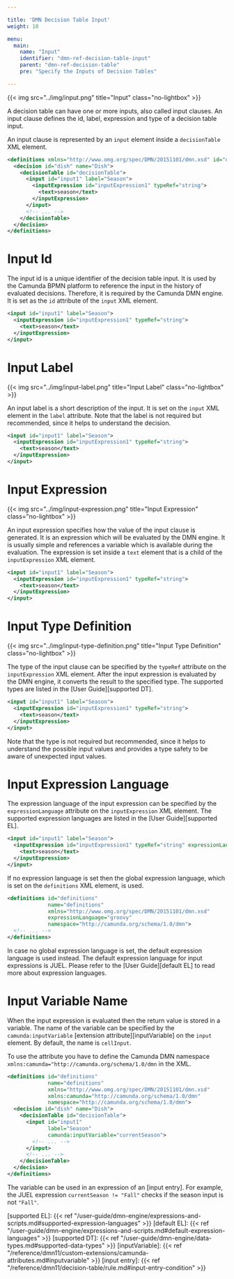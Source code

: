 ```yaml
---

title: 'DMN Decision Table Input'
weight: 10

menu:
  main:
    name: "Input"
    identifier: "dmn-ref-decision-table-input"
    parent: "dmn-ref-decision-table"
    pre: "Specify the Inputs of Decision Tables"

---
```


{{< img src="../img/input.png" title="Input" class="no-lightbox" >}}

A decision table can have one or more inputs, also called input clauses. An
input clause defines the id, label, expression and type of a decision table
input.

An input clause is represented by an `input` element inside a `decisionTable`
XML element.

```xml
<definitions xmlns="http://www.omg.org/spec/DMN/20151101/dmn.xsd" id="definitions" name="definitions" namespace="http://camunda.org/schema/1.0/dmn">
  <decision id="dish" name="Dish">
    <decisionTable id="decisionTable">
      <input id="input1" label="Season">
        <inputExpression id="inputExpression1" typeRef="string">
          <text>season</text>
        </inputExpression>
      </input>
      <!-- ... -->
    </decisionTable>
  </decision>
</definitions>
```

# Input Id

The input id is a unique identifier of the decision table input. It is used by
the Camunda BPMN platform to reference the input in the history of evaluated
decisions. Therefore, it is required by the Camunda DMN engine. It is set as
the `id` attribute of the `input` XML element.

```xml
<input id="input1" label="Season">
  <inputExpression id="inputExpression1" typeRef="string">
    <text>season</text>
  </inputExpression>
</input>
```

# Input Label

{{< img src="../img/input-label.png" title="Input Label" class="no-lightbox" >}}

An input label is a short description of the input. It is set on the `input`
XML element in the `label` attribute. Note that the label is not required but
recommended, since it helps to understand the decision.

```xml
<input id="input1" label="Season">
  <inputExpression id="inputExpression1" typeRef="string">
    <text>season</text>
  </inputExpression>
</input>
```

# Input Expression

{{< img src="../img/input-expression.png" title="Input Expression" class="no-lightbox" >}}

An input expression specifies how the value of the input clause is generated.
It is an expression which will be evaluated by the DMN engine. It is usually
simple and references a variable which is available during the evaluation. The
expression is set inside a `text` element that is a child of the
`inputExpression` XML element.

```xml
<input id="input1" label="Season">
  <inputExpression id="inputExpression1" typeRef="string">
    <text>season</text>
  </inputExpression>
</input>
```

# Input Type Definition

{{< img src="../img/input-type-definition.png" title="Input Type Definition" class="no-lightbox" >}}

The type of the input clause can be specified by the `typeRef` attribute on the
`inputExpression` XML element. After the input expression is evaluated by the
DMN engine, it converts the result to the specified type. The supported types
are listed in the [User Guide][supported DT].

```xml
<input id="input1" label="Season">
  <inputExpression id="inputExpression1" typeRef="string">
    <text>season</text>
  </inputExpression>
</input>
```

Note that the type is not required but recommended, since it helps to understand
the possible input values and provides a type safety to be aware of unexpected
input values.

# Input Expression Language

The expression language of the input expression can be specified by the
`expressionLanguage` attribute on the `inputExpression` XML element. The
supported expression languages are listed in the [User Guide][supported EL].

```xml
<input id="input1" label="Season">
  <inputExpression id="inputExpression1" typeRef="string" expressionLanguage="groovy">
    <text>season</text>
  </inputExpression>
</input>
```

If no expression language is set then the global expression
language, which is set on the `definitions` XML element, is used.

```xml
<definitions id="definitions"
             name="definitions"
             xmlns="http://www.omg.org/spec/DMN/20151101/dmn.xsd"
             expressionLanguage="groovy"
             namespace="http://camunda.org/schema/1.0/dmn">
  <!-- ... -->
</definitions>
```

In case no global expression language is set, the default expression language
is used instead. The default expression language for input expressions is JUEL.
Please refer to the [User Guide][default EL] to read more about expression
languages.

# Input Variable Name

When the input expression is evaluated then the return value is stored in a variable.
The name of the variable can be specified by the `camunda:inputVariable`
[extension attribute][inputVariable] on the `input` element. By default, the
name is `cellInput`.

To use the attribute you have to define the Camunda DMN namespace
`xmlns:camunda="http://camunda.org/schema/1.0/dmn` in the XML.

```xml
<definitions id="definitions"
             name="definitions"
             xmlns="http://www.omg.org/spec/DMN/20151101/dmn.xsd"
             xmlns:camunda="http://camunda.org/schema/1.0/dmn"
             namespace="http://camunda.org/schema/1.0/dmn">
  <decision id="dish" name="Dish">
    <decisionTable id="decisionTable">
      <input id="input1"
             label="Season"
             camunda:inputVariable="currentSeason">
        <!-- ... -->
      </input>
      <!-- ... -->
    </decisionTable>
  </decision>
</definitions>
```

The variable can be used in an expression of an [input entry]. For example, the
JUEL expression `currentSeason != "Fall"` checks if the season input is not
`"Fall"`.

[supported EL]: {{< ref "/user-guide/dmn-engine/expressions-and-scripts.md#supported-expression-languages" >}}
[default EL]: {{< ref "/user-guide/dmn-engine/expressions-and-scripts.md#default-expression-languages" >}}
[supported DT]: {{< ref "/user-guide/dmn-engine/data-types.md#supported-data-types" >}}
[inputVariable]: {{< ref "/reference/dmn11/custom-extensions/camunda-attributes.md#inputvariable" >}}
[input entry]: {{< ref "/reference/dmn11/decision-table/rule.md#input-entry-condition" >}}
